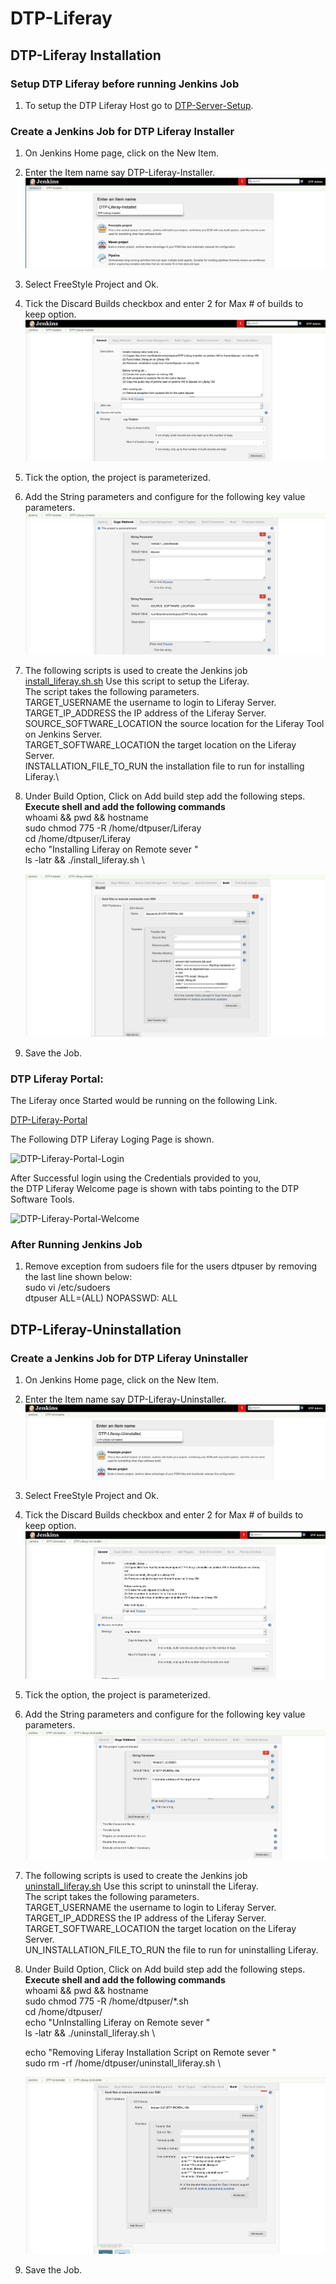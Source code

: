 # DTP-Liferay

## DTP-Liferay Installation

### Setup DTP Liferay before running Jenkins Job

1. To setup the DTP Liferay  Host go to [DTP-Server-Setup](/common/Readme.md).

### Create a Jenkins Job for DTP Liferay Installer

1. On Jenkins Home page, click on the New Item.

2. Enter the Item name say DTP-Liferay-Installer.
![Create-DTP-Liferay-Installer Jenkins](/presentationlayer/Liferay/images/dtp-liferay-install1.png)

3. Select FreeStyle Project and Ok.

4. Tick the Discard Builds checkbox and enter 2 for Max # of builds to keep option.
![DiscardBuild-DTP-Liferay-Installer Jenkins](/presentationlayer/Liferay/images/dtp-liferay-install2.png)

5. Tick the option, the  project  is parameterized.

6. Add the String parameters and configure for the following key value parameters. \
![Parameterise-DTP-Liferay-Installer Jenkins](/presentationlayer/Liferay/images/dtp-liferay-install3.png)

7. The following scripts is used to create the Jenkins job \
[install_liferay.sh.sh](/presentationlayer/Liferay/scripts/install_liferay.sh )
Use this script to setup the Liferay.\
The script takes the following parameters.\
TARGET_USERNAME the username to login to Liferay Server.\
TARGET_IP_ADDRESS the IP address of the Liferay Server.\
SOURCE_SOFTWARE_LOCATION the source location for the Liferay Tool on Jenkins Server.\
TARGET_SOFTWARE_LOCATION the target location on the Liferay Server.\
INSTALLATION_FILE_TO_RUN the installation file to run for installing Liferay.\


8. Under Build Option, Click on Add build step add the following steps.\
   **Execute shell and add the following commands**\
   whoami && pwd && hostname \
   sudo chmod 775 -R /home/dtpuser/Liferay \
   cd /home/dtpuser/Liferay \
   echo "Installing Liferay on Remote sever " \
   ls -latr && ./install_liferay.sh \

   ![AddBuildSteps-DTP-Liferay-Installer Jenkins](/presentationlayer/Liferay/images/dtp-liferay-install4.png)

9. Save the Job.

### DTP Liferay Portal:

The Liferay once Started would be running on the following Link.

[DTP-Liferay-Portal](http://localhost:8080/web/datatachyonplatform)

The Following DTP Liferay Loging Page is shown.

![DTP-Liferay-Portal-Login](/presentationlayer/Liferay/images/dtp-liferay-portal1.png)

After Successful login using the Credentials provided to you,\
the DTP Liferay Welcome page is shown with tabs pointing to the DTP Software Tools.

![DTP-Liferay-Portal-Welcome](/presentationlayer/Liferay/images/dtp-liferay-portal2.png)

### After Running Jenkins Job

1. Remove exception from sudoers file for the users dtpuser by removing the last line shown below:\
    sudo vi /etc/sudoers  \
    dtpuser ALL=(ALL) NOPASSWD: ALL

## DTP-Liferay-Uninstallation

### Create a Jenkins Job for DTP Liferay Uninstaller

1. On Jenkins Home page, click on the New Item.

2. Enter the Item name say DTP-Liferay-Uninstaller.
![Create-DTP-Liferay-Uninstaller Jenkins](/presentationlayer/Liferay/images/dtp-liferay-uninstall1.png)

3. Select FreeStyle Project and Ok.

4. Tick the Discard Builds checkbox and enter 2 for Max # of builds to keep option.
![DiscardBuild-DTP-Liferay-Uninstaller Jenkins](/presentationlayer/Liferay/images/dtp-liferay-uninstall2.png)

5. Tick the option, the  project  is parameterized.

6. Add the String parameters and configure for the following key value parameters. \
![Parameterise-DTP-Liferay-Uninstaller Jenkins](/presentationlayer/Liferay/images/dtp-liferay-uninstall3.png)

7. The following scripts is used to create the Jenkins job \
[uninstall_liferay.sh](/presentationlayer/Liferay/scripts/uninstall_liferay.sh)
Use this script to uninstall the Liferay.\
The script takes the following parameters.\
TARGET_USERNAME the username to login to Liferay Server.\
TARGET_IP_ADDRESS the IP address of the Liferay Server.\
TARGET_SOFTWARE_LOCATION the target location on the Liferay Server.\
UN_INSTALLATION_FILE_TO_RUN the  file to run for uninstalling Liferay.

8. Under Build Option, Click on Add build step add the following steps.\
   **Execute shell and add the following commands**\
    whoami && pwd && hostname \
    sudo chmod 775 -R /home/dtpuser/*.sh \
    cd /home/dtpuser/  \
    echo "UnInstalling Liferay on Remote sever " \
    ls -latr && ./uninstall_liferay.sh \

    echo "Removing Liferay Installation Script on Remote sever " \
    sudo rm -rf /home/dtpuser/uninstall_liferay.sh \

   ![AddBuildSteps-DTP-Liferay-Installer Jenkins](/presentationlayer/Liferay/images/dtp-liferay-uninstall4.png)

9. Save the Job.

